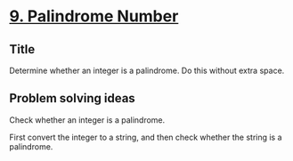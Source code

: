 # [9. Palindrome Number](https://leetcode.com/problems/palindrome-number/)

## Title
Determine whether an integer is a palindrome. Do this without extra space.

## Problem solving ideas
Check whether an integer is a palindrome.

First convert the integer to a string, and then check whether the string is a palindrome.